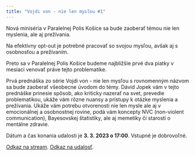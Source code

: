 ```yaml
---
title: "Vojdi von - nie len mysľou #1"
---
```

Nová miniséria v Paralelnej Polis Košice sa bude zaoberať témou nie len myslenia, ale aj prežívania.

Na efektívny opt-out je potrebné pracovať so svojou mysľou, avšak aj s osobnosťou a prežívaním.

Preto sa v Paralelnej Polis Košice budeme najbližšie prvé dva piatky v mesiaci venovať práve tejto problematike.

Prvá prednáška zo série Vojdi von - nie len mysľou s rovnomenným názvom sa bude zaoberať všeobecne úvodom do témy. Dávid Jopek vám v tejto prednáške prinesie spôsob, ako kriticky nazerať na svet, prevedie problematikou, ukáže vám rôzne nuansy a prístupy k otázke myslenia a prežívania. Ukáže vám potrebu otvorenosti nie len mysle ale aj v emocionálnej a osobnostnej rovine, podá vám koncepty NVC (non-violent communication), Bayesovskej štatistiky, ale aj memetiky či starosti o mentálne zdravie.

Dátum a čas konania udalosti je **3. 3. 2023 o 17:00**. Vstupné je dobrovoľné.

[Odkaz na stream](https://meet.jit.si/vojdi_von). [Odkaz na udalosť](https://www.facebook.com/events/547670437463283/).
